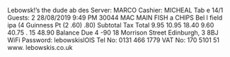 Lebowsk!’s the dude ab des Server: MARCO Cashier: MICHEAL Tab e 14/1 Guests: 2 28/08/2019 9:49 PM 30044 MAC MAIN FISH a CHIPS Bel l field ipa (4 Guinness Pt (2 .60) .80) Subtotal Tax Total 9.95 10.95 18.40 9.60 40.75 . 15 48.90 Balance Due 4 -90 18 Morrison Street Edinburgh, 3 8BJ WiFi Password: lebowskislOlS Tel No: 0131 466 1779 VAT No: 170 5101 51 www. lebowskis.co.uk